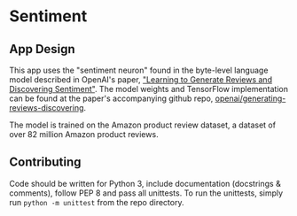 # Sentiment

## App Design
This app uses the "sentiment neuron" found in the byte-level language model described in OpenAI's paper, ["Learning to Generate 
Reviews and Discovering Sentiment"][1]. The model weights and TensorFlow implementation can be found at the paper's 
accompanying github repo, [openai/generating-reviews-discovering][2].

The model is trained on the Amazon product review dataset, a dataset of over 82 million Amazon product reviews.

## Contributing
Code should be written for Python 3, include documentation (docstrings & comments), follow PEP 8 and pass all unittests.
To run the unittests, simply run `python -m unittest` from the repo directory.


[1]: https://arxiv.org/abs/1704.01444
[2]: https://github.com/openai/generating-reviews-discovering-sentiment